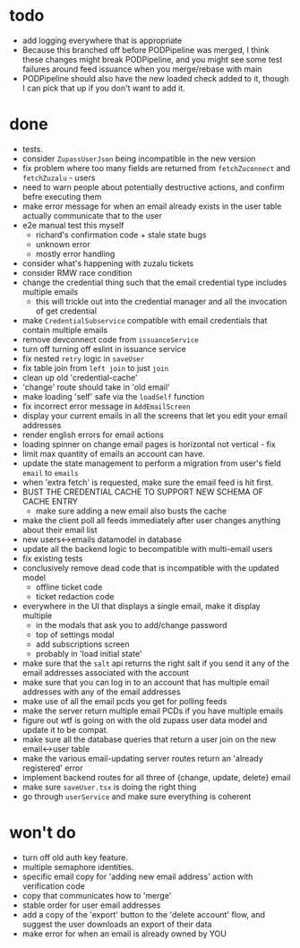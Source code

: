 # todo

- add logging everywhere that is appropriate
- Because this branched off before PODPipeline was merged, I think these changes might break PODPipeline, and you might see some test failures around feed issuance when you merge/rebase with main
- PODPipeline should also have the new loaded check added to it, though I can pick that up if you don't want to add it.

# done

- tests.
- consider `ZupassUserJson` being incompatible in the new version
- fix problem where too many fields are returned from `fetchZuconnect` and `fetchZuzalu` - users
- need to warn people about potentially destructive actions, and confirm befre executing them
- make error message for when an email already exists in the user table actually communicate that to the user
- e2e manual test this myself
  - richard's confirmation code + stale state bugs
  - unknown error
  - mostly error handling
- consider what's happening with zuzalu tickets
- consider RMW race condition
- change the credential thing such that the email credential type includes multiple emails
  - this will trickle out into the credential manager and all the invocation of get credential
- make `CredentialSubservice` compatible with email credentials that contain multiple emails
- remove devconnect code from `issuanceService`
- turn off turning off eslint in issuance service
- fix nested `retry` logic in `saveUser`
- fix table join from `left join` to just `join`
- clean up old 'credential-cache'
- 'change' route should take in 'old email'
- make loading 'self' safe via the `loadSelf` function
- fix incorrect error message in `AddEmailScreen`
- display your current emails in all the screens that let you edit your email addresses
- render english errors for email actions
- loading spinner on change email pages is horizontal not vertical - fix
- limit max quantity of emails an account can have.
- update the state management to perform a migration from user's field `email` to `emails`
- when 'extra fetch' is requested, make sure the email feed is hit first.
- BUST THE CREDENTIAL CACHE TO SUPPORT NEW SCHEMA OF CACHE ENTRY
  - make sure adding a new email also busts the cache
- make the client poll all feeds immediately after user changes anything about their email list
- new users<->emails datamodel in database
- update all the backend logic to becompatible with multi-email users
- fix existing tests
- conclusively remove dead code that is incompatible with the updated model
  - offline ticket code
  - ticket redaction code
- everywhere in the UI that displays a single email, make it display multiple
  - in the modals that ask you to add/change password
  - top of settings modal
  - add subscriptions screen
  - probably in 'load initial state'
- make sure that the `salt` api returns the right salt if you send it any of the email addresses associated with the account
- make sure that you can log in to an account that has multiple email addresses with any of the email addresses
- make use of all the email pcds you get for polling feeds
- make the server return multiple email PCDs if you have multiple emails
- figure out wtf is going on with the old zupass user data model and update it to be compat.
- make sure all the database queries that return a user join on the new email<->user table
- make the various email-updating server routes return an 'already registered' error
- implement backend routes for all three of {change, update, delete} email
- make sure `saveUser.tsx` is doing the right thing
- go through `userService` and make sure everything is coherent

# won't do

- turn off old auth key feature.
- multiple semaphore identities.
- specific email copy for 'adding new email address' action with verification code
- copy that communicates how to 'merge'
- stable order for user email addresses
- add a copy of the 'export' button to the 'delete account' flow, and suggest the user downloads an export of their data
- make error for when an email is already owned by YOU
